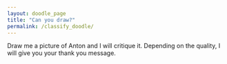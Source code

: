 ```yaml
---
layout: doodle_page
title: "Can you draw?"
permalink: /classify_doodle/
---
```


Draw me a picture of Anton and I will critique it. Depending on the quality, I will give you your thank you message.

<script src="../assets/js/classify_doodles.js"></script>
